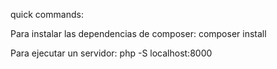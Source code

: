 quick commands:

Para instalar las dependencias de composer:
composer install


Para ejecutar un servidor:
php -S localhost:8000
